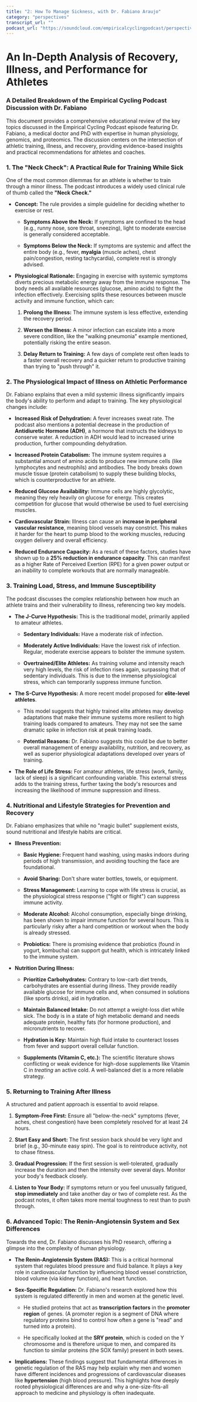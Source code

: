 ```yaml
---
title: "2: How To Manage Sickness, with Dr. Fabiano Araujo"
category: "perspectives"
transcript_url: ""
podcast_url: "https://soundcloud.com/empiricalcyclingpodcast/perspectives-2-how-to-manage-sickness-with-dr-fabiano-araujo"
---
```


# An In-Depth Analysis of Recovery, Illness, and Performance for Athletes

### A Detailed Breakdown of the Empirical Cycling Podcast Discussion with Dr. Fabiano

This document provides a comprehensive educational review of the key topics discussed in the Empirical Cycling Podcast episode featuring Dr. Fabiano, a medical doctor and PhD with expertise in human physiology, genomics, and proteomics. The discussion centers on the intersection of athletic training, illness, and recovery, providing evidence-based insights and practical recommendations for athletes and coaches.

### 1. The "Neck Check": A Practical Rule for Training While Sick

One of the most common dilemmas for an athlete is whether to train through a minor illness. The podcast introduces a widely used clinical rule of thumb called the **"Neck Check."**

-   **Concept:** The rule provides a simple guideline for deciding whether to exercise or rest.
    
    -   **Symptoms Above the Neck:** If symptoms are confined to the head (e.g., runny nose, sore throat, sneezing), light to moderate exercise is generally considered acceptable.
        
    -   **Symptoms Below the Neck:** If symptoms are systemic and affect the entire body (e.g., fever, **myalgia** (muscle aches), chest pain/congestion, resting tachycardia), complete rest is strongly advised.
        
-   **Physiological Rationale:** Engaging in exercise with systemic symptoms diverts precious metabolic energy away from the immune response. The body needs all available resources (glucose, amino acids) to fight the infection effectively. Exercising splits these resources between muscle activity and immune function, which can:
    
    1.  **Prolong the Illness:** The immune system is less effective, extending the recovery period.
        
    2.  **Worsen the Illness:** A minor infection can escalate into a more severe condition, like the "walking pneumonia" example mentioned, potentially risking the entire season.
        
    3.  **Delay Return to Training:** A few days of complete rest often leads to a faster overall recovery and a quicker return to productive training than trying to "push through" it.
        

### 2. The Physiological Impact of Illness on Athletic Performance

Dr. Fabiano explains that even a mild systemic illness significantly impairs the body's ability to perform and adapt to training. The key physiological changes include:

-   **Increased Risk of Dehydration:** A fever increases sweat rate. The podcast also mentions a potential decrease in the production of **Antidiuretic Hormone (ADH)**, a hormone that instructs the kidneys to conserve water. A reduction in ADH would lead to increased urine production, further compounding dehydration.
    
-   **Increased Protein Catabolism:** The immune system requires a substantial amount of amino acids to produce new immune cells (like lymphocytes and neutrophils) and antibodies. The body breaks down muscle tissue (protein catabolism) to supply these building blocks, which is counterproductive for an athlete.
    
-   **Reduced Glucose Availability:** Immune cells are highly glycolytic, meaning they rely heavily on glucose for energy. This creates competition for glucose that would otherwise be used to fuel exercising muscles.
    
-   **Cardiovascular Strain:** Illness can cause an **increase in peripheral vascular resistance**, meaning blood vessels may constrict. This makes it harder for the heart to pump blood to the working muscles, reducing oxygen delivery and overall efficiency.
    
-   **Reduced Endurance Capacity:** As a result of these factors, studies have shown up to a **25% reduction in endurance capacity**. This can manifest as a higher Rate of Perceived Exertion (RPE) for a given power output or an inability to complete workouts that are normally manageable.
    

### 3. Training Load, Stress, and Immune Susceptibility

The podcast discusses the complex relationship between how much an athlete trains and their vulnerability to illness, referencing two key models.

-   **The J-Curve Hypothesis:** This is the traditional model, primarily applied to amateur athletes.
    
    -   **Sedentary Individuals:** Have a moderate risk of infection.
        
    -   **Moderately Active Individuals:** Have the lowest risk of infection. Regular, moderate exercise appears to bolster the immune system.
        
    -   **Overtrained/Elite Athletes:** As training volume and intensity reach very high levels, the risk of infection rises again, surpassing that of sedentary individuals. This is due to the immense physiological stress, which can temporarily suppress immune function.
        
-   **The S-Curve Hypothesis:** A more recent model proposed for **elite-level athletes**.
    
    -   This model suggests that highly trained elite athletes may develop adaptations that make their immune systems more resilient to high training loads compared to amateurs. They may not see the same dramatic spike in infection risk at peak training loads.
        
    -   **Potential Reasons:** Dr. Fabiano suggests this could be due to better overall management of energy availability, nutrition, and recovery, as well as superior physiological adaptations developed over years of training.
        
-   **The Role of Life Stress:** For amateur athletes, life stress (work, family, lack of sleep) is a significant confounding variable. This external stress adds to the training stress, further taxing the body's resources and increasing the likelihood of immune suppression and illness.
    

### 4. Nutritional and Lifestyle Strategies for Prevention and Recovery

Dr. Fabiano emphasizes that while no "magic bullet" supplement exists, sound nutritional and lifestyle habits are critical.

-   **Illness Prevention:**
    
    -   **Basic Hygiene:** Frequent hand washing, using masks indoors during periods of high transmission, and avoiding touching the face are foundational.
        
    -   **Avoid Sharing:** Don't share water bottles, towels, or equipment.
        
    -   **Stress Management:** Learning to cope with life stress is crucial, as the physiological stress response ("fight or flight") can suppress immune activity.
        
    -   **Moderate Alcohol:** Alcohol consumption, especially binge drinking, has been shown to impair immune function for several hours. This is particularly risky after a hard competition or workout when the body is already stressed.
        
    -   **Probiotics:** There is promising evidence that probiotics (found in yogurt, kombucha) can support gut health, which is intricately linked to the immune system.
        
-   **Nutrition During Illness:**
    
    -   **Prioritize Carbohydrates:** Contrary to low-carb diet trends, carbohydrates are essential during illness. They provide readily available glucose for immune cells and, when consumed in solutions (like sports drinks), aid in hydration.
        
    -   **Maintain Balanced Intake:** Do not attempt a weight-loss diet while sick. The body is in a state of high metabolic demand and needs adequate protein, healthy fats (for hormone production), and micronutrients to recover.
        
    -   **Hydration is Key:** Maintain high fluid intake to counteract losses from fever and support overall cellular function.
        
    -   **Supplements (Vitamin C, etc.):** The scientific literature shows conflicting or weak evidence for high-dose supplements like Vitamin C in _treating_ an active cold. A well-balanced diet is a more reliable strategy.
        

### 5. Returning to Training After Illness

A structured and patient approach is essential to avoid relapse.

1.  **Symptom-Free First:** Ensure all "below-the-neck" symptoms (fever, aches, chest congestion) have been completely resolved for at least 24 hours.
    
2.  **Start Easy and Short:** The first session back should be very light and brief (e.g., 30-minute easy spin). The goal is to reintroduce activity, not to chase fitness.
    
3.  **Gradual Progression:** If the first session is well-tolerated, gradually increase the duration and then the intensity over several days. Monitor your body's feedback closely.
    
4.  **Listen to Your Body:** If symptoms return or you feel unusually fatigued, **stop immediately** and take another day or two of complete rest. As the podcast notes, it often takes more mental toughness to rest than to push through.
    

### 6. Advanced Topic: The Renin-Angiotensin System and Sex Differences

Towards the end, Dr. Fabiano discusses his PhD research, offering a glimpse into the complexity of human physiology.

-   **The Renin-Angiotensin System (RAS):** This is a critical hormonal system that regulates blood pressure and fluid balance. It plays a key role in cardiovascular function by influencing blood vessel constriction, blood volume (via kidney function), and heart function.
    
-   **Sex-Specific Regulation:** Dr. Fabiano's research explored how this system is regulated differently in men and women at the genetic level.
    
    -   He studied proteins that act as **transcription factors** in the **promoter region** of genes. (A promoter region is a segment of DNA where regulatory proteins bind to control how often a gene is "read" and turned into a protein).
        
    -   He specifically looked at the **SRY protein**, which is coded on the Y chromosome and is therefore unique to men, and compared its function to similar proteins (the SOX family) present in both sexes.
        
-   **Implications:** These findings suggest that fundamental differences in genetic regulation of the RAS may help explain why men and women have different incidences and progressions of cardiovascular diseases like **hypertension** (high blood pressure). This highlights how deeply rooted physiological differences are and why a one-size-fits-all approach to medicine and physiology is often inadequate.
